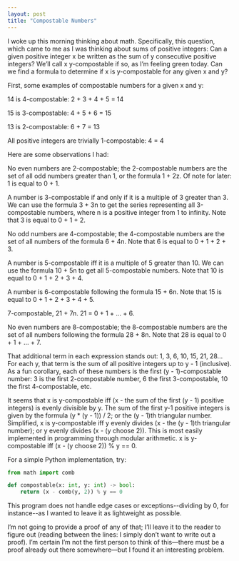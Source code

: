 ```yaml
---
layout: post
title: "Compostable Numbers"
---
```


I woke up this morning thinking about math. Specifically, this question, which came to me as I was thinking about sums of positive integers: Can a given positive integer x be written as the sum of y consecutive positive integers? We’ll call x y-compostable if so, as I’m feeling green today. Can we find a formula to determine if x is y-compostable for any given x and y?


First, some examples of compostable numbers for a given x and y:

14 is 4-compostable: 2 + 3 + 4 + 5 = 14

15 is 3-compostable: 4 + 5 + 6 = 15

13 is 2-compostable: 6 + 7 = 13

All positive integers are trivially 1-compostable: 4 = 4


Here are some observations I had:

No even numbers are 2-compostable; the 2-compostable numbers are the set of all odd numbers greater than 1, or the formula 1 + 2z.  Of note for later: 1 is equal to 0 + 1.

A number is 3-compostable if and only if it is a multiple of 3 greater than 3. We can use the formula 3 + 3n to get the series representing all 3-compostable numbers, where n is a positive integer from 1 to infinity. Note that 3 is equal to 0 + 1 + 2.

No odd numbers are 4-compostable; the 4-compostable numbers are the set of all numbers of the formula 6 + 4n. Note that 6 is equal to 0 + 1 + 2 + 3.

A number is 5-compostable iff it is a multiple of 5 greater than 10. We can use the formula 10 + 5n to get all 5-compostable numbers. Note that 10 is equal to 0 + 1 + 2 + 3 + 4.

A number is 6-compostable following the formula 15 + 6n. Note that 15 is equal to 0 + 1 + 2 + 3 + 4 + 5.

7-compostable, 21 + 7n. 21 = 0 + 1 + … + 6.

No even numbers are 8-compostable; the 8-compostable numbers are the set of all numbers following the formula 28 + 8n. Note that 28 is equal to 0 + 1 + … + 7.

That additional term in each expression stands out: 1, 3, 6, 10, 15, 21, 28… For each y, that term is the sum of all positive integers up to y - 1 (inclusive). As a fun corollary, each of these numbers is the first (y - 1)-compostable number: 3 is the first 2-compostable number, 6 the first 3-compostable, 10 the first 4-compostable, etc.

It seems that x is y-compostable iff (x - the sum of the first (y - 1) positive integers) is evenly divisible by y. The sum of the first y-1 positive integers is given by the formula (y * (y - 1)) / 2; or the (y - 1)th triangular number. Simplified, x is y-compostable iff y evenly divides (x - the (y - 1)th triangular number); or y evenly divides (x - (y choose 2)). This is most easily implemented in programming through modular arithmetic. x is y-compostable iff (x - (y choose 2)) % y == 0.

For a simple Python implementation, try:

```python
from math import comb

def compostable(x: int, y: int) -> bool:
    return (x - comb(y, 2)) % y == 0
```

This program does not handle edge cases or exceptions--dividing by 0, for instance--as I wanted to leave it as lightweight as possible.

I’m not going to provide a proof of any of that; I’ll leave it to the reader to figure out (reading between the lines: I simply don’t want to write out a proof). I’m certain I’m not the first person to think of this—there must be a proof already out there somewhere—but I found it an interesting problem.
